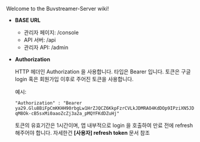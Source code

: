 Welcome to the Buvstreamer-Server wiki!



* **BASE URL**

    - 관리자 페이지: /console
    - API 서버: /api
    - 관리자 API: /admin

* **Authorization**
    
    HTTP 헤더인 Authorization 을 사용합니다. 타입은 Bearer 입니다.
    토큰은 구글 login 혹은 회원가입 이후로 주어진 토큰을 사용합니다.
    
    예시:
    ```
    "Authorization" : "Bearer ya29.Glu8BiFpCmKKHH90rbgLw1HrZJQCZ6KkpFzrCVLkJDMRAO4KdDOp9IPziXN5JDvZrh9tXRAdaaRcLLGe27sSJ-qM8Ok-cB5sxMi0aaoZcZj3a2a_pMQYFKdDZuHj"
    ```
    
    토큰의 유효기간은 1시간이며, 앱 내부적으로 login 을 호출하여 만료 전에 refresh 해주어야 합니다.
    자세한건 **[사용자] refresh token** 문서 참조







